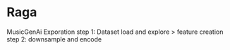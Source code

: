# Raga
MusicGenAi Exporation
step 1: Dataset load and explore > feature creation
step 2: downsample and encode
